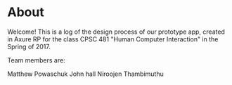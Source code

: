 # About

Welcome! This is a log of the design process of our prototype app, 
created in Axure RP for the class CPSC 481 "Human Computer Interaction" in the Spring of 2017.

Team members are:

Matthew Powaschuk
John hall
Niroojen Thambimuthu
